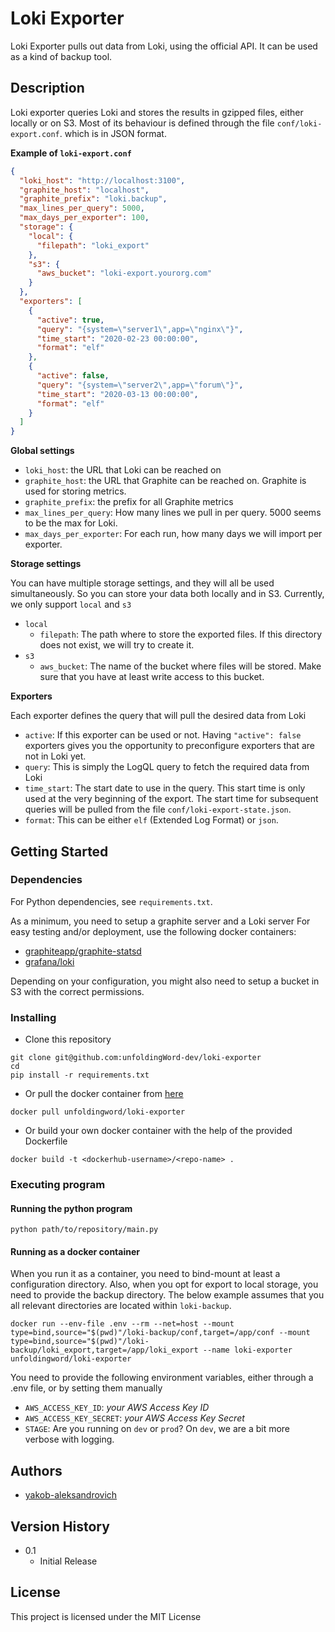 # Loki Exporter

Loki Exporter pulls out data from Loki, using the official API. 
It can be used as a kind of backup tool.

## Description
Loki exporter queries Loki and stores the results in gzipped files, 
either locally or on S3. 
Most of its behaviour is defined through the file `conf/loki-export.conf`.
which is in JSON format.

**Example of `loki-export.conf`**
```json
{
  "loki_host": "http://localhost:3100",
  "graphite_host": "localhost",
  "graphite_prefix": "loki.backup",
  "max_lines_per_query": 5000,
  "max_days_per_exporter": 100,
  "storage": {
    "local": {
      "filepath": "loki_export"
    },
    "s3": {
      "aws_bucket": "loki-export.yourorg.com"
    }
  },
  "exporters": [
    {
      "active": true,
      "query": "{system=\"server1\",app=\"nginx\"}",
      "time_start": "2020-02-23 00:00:00",
      "format": "elf"
    },
    {
      "active": false,
      "query": "{system=\"server2\",app=\"forum\"}",
      "time_start": "2020-03-13 00:00:00",
      "format": "elf"
    }
  ]
}
```
**Global settings**
- `loki_host`: the URL that Loki can be reached on
- `graphite_host`: the URL that Graphite can be reached on. Graphite is used for storing metrics.
- `graphite_prefix`: the prefix for all Graphite metrics
- `max_lines_per_query`: How many lines we pull in per query. 5000 seems to be the max for Loki.
- `max_days_per_exporter`: For each run, how many days we will import per exporter. 

**Storage settings**

You can have multiple storage settings, and they will all be used simultaneously. So you can store your data both locally and in S3.
Currently, we only support `local` and `s3`
- `local`
  - `filepath`: The path where to store the exported files. If this directory does not exist, we will try to create it.
- `s3`
  - `aws_bucket`: The name of the bucket where files will be stored. Make sure that you have at least write access to this bucket.

**Exporters**

Each exporter defines the query that will pull the desired data from Loki
- `active`: If this exporter can be used or not. Having `"active": false` exporters gives you the opportunity to preconfigure exporters that are not in Loki yet.
- `query`: This is simply the LogQL query to fetch the required data from Loki
- `time_start`: The start date to use in the query. This start time is only used at the very 
beginning of the export. The start time for subsequent queries will be pulled from the file `conf/loki-export-state.json`.
- `format`: This can be either `elf` (Extended Log Format) or `json`. 

## Getting Started

### Dependencies

For Python dependencies, see `requirements.txt`.

As a minimum, you need to setup a graphite server and a Loki server
For easy testing and/or deployment, use the following docker containers:
- [graphiteapp/graphite-statsd](https://hub.docker.com/r/graphiteapp/graphite-statsd)
- [grafana/loki](https://hub.docker.com/r/grafana/loki)

Depending on your configuration, you might also need to setup a bucket in S3 with the correct permissions. 

### Installing

- Clone this repository
```
git clone git@github.com:unfoldingWord-dev/loki-exporter
cd 
pip install -r requirements.txt
```

- Or pull the docker container from [here](https://hub.docker.com/r/unfoldingword/loki-exporter)
```
docker pull unfoldingword/loki-exporter
```

- Or build your own docker container with the help of the provided Dockerfile
```
docker build -t <dockerhub-username>/<repo-name> .
```

### Executing program
#### Running the python program
```
python path/to/repository/main.py
```

#### Running as a docker container
When you run it as a container, you need to bind-mount at least a configuration directory.
Also, when you opt for export to local storage, you need to provide the backup directory.
The below example assumes that you all relevant directories are located within `loki-backup`.
```
docker run --env-file .env --rm --net=host --mount type=bind,source="$(pwd)"/loki-backup/conf,target=/app/conf --mount type=bind,source="$(pwd)"/loki-backup/loki_export,target=/app/loki_export --name loki-exporter unfoldingword/loki-exporter
```

You need to provide the following environment variables, 
either through a .env file, or by setting them manually

- `AWS_ACCESS_KEY_ID`: *your AWS Access Key ID*
- `AWS_ACCESS_KEY_SECRET`: *your AWS Access Key Secret*
- `STAGE`: Are you running on `dev` or `prod`? On `dev`, we are a bit more verbose with logging.

## Authors

- [yakob-aleksandrovich ](https://github.com/yakob-aleksandrovich)

## Version History

* 0.1
    * Initial Release

## License

This project is licensed under the MIT License